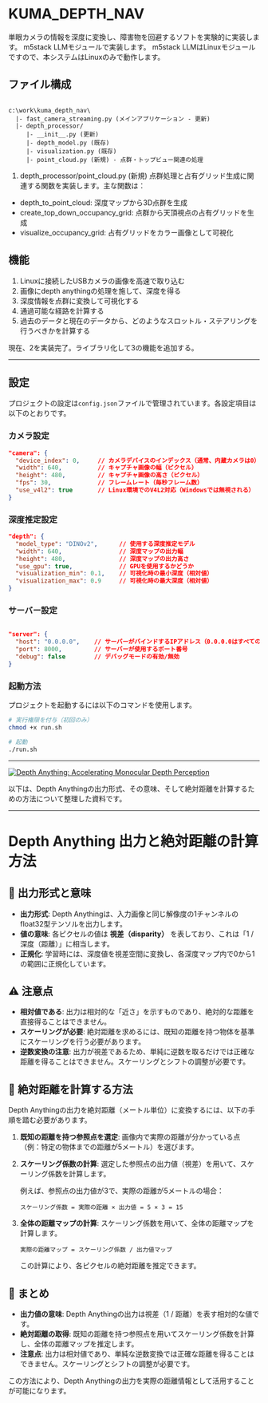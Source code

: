 # KUMA_DEPTH_NAV

単眼カメラの情報を深度に変換し、障害物を回避するソフトを実験的に実装します。
m5stack LLMモジュールで実装します。
m5stack LLMはLinuxモジュールですので、本システムはLinuxのみで動作します。

## ファイル構成

```

c:\work\kuma_depth_nav\
  |- fast_camera_streaming.py (メインアプリケーション - 更新)
  |- depth_processor/
     |- __init__.py (更新)
     |- depth_model.py (既存)
     |- visualization.py (既存)
     |- point_cloud.py (新規) - 点群・トップビュー関連の処理

```

1. depth_processor/point_cloud.py (新規)
点群処理と占有グリッド生成に関連する関数を実装します。主な関数は：

+ depth_to_point_cloud: 深度マップから3D点群を生成
+ create_top_down_occupancy_grid: 点群から天頂視点の占有グリッドを生成
+ visualize_occupancy_grid: 占有グリッドをカラー画像として可視化

## 機能

1. Linuxに接続したUSBカメラの画像を高速で取り込む
2. 画像にdepth anythingの処理を施して、深度を得る
3. 深度情報を点群に変換して可視化する
4. 通過可能な経路を計算する
5. 過去のデータと現在のデータから、どのようなスロットル・ステアリングを行うべきかを計算する

現在、2を実装完了。ライブラリ化して3の機能を追加する。


----

## 設定

プロジェクトの設定は`config.json`ファイルで管理されています。各設定項目は以下のとおりです。

### カメラ設定

```json
"camera": {
  "device_index": 0,     // カメラデバイスのインデックス（通常、内蔵カメラは0）
  "width": 640,          // キャプチャ画像の幅（ピクセル）
  "height": 480,         // キャプチャ画像の高さ（ピクセル）
  "fps": 30,             // フレームレート（毎秒フレーム数）
  "use_v4l2": true       // Linux環境でのV4L2対応（Windowsでは無視される）
}
```

### 深度推定設定

```json
"depth": {
  "model_type": "DINOv2",      // 使用する深度推定モデル
  "width": 640,                // 深度マップの出力幅
  "height": 480,               // 深度マップの出力高さ
  "use_gpu": true,             // GPUを使用するかどうか
  "visualization_min": 0.1,    // 可視化時の最小深度（相対値）
  "visualization_max": 0.9     // 可視化時の最大深度（相対値）
}
```

### サーバー設定

```json

"server": {
  "host": "0.0.0.0",    // サーバーがバインドするIPアドレス（0.0.0.0はすべてのネットワークインターフェースを意味する）
  "port": 8000,         // サーバーが使用するポート番号
  "debug": false        // デバッグモードの有効/無効
}
```

### 起動方法
プロジェクトを起動するには以下のコマンドを使用します。

```bash
# 実行権限を付与（初回のみ）
chmod +x run.sh

# 起動
./run.sh
```

----

[![Depth Anything: Accelerating Monocular Depth Perception](https://tse1.mm.bing.net/th?id=OIP.SbIO7cLsmvgcyXZhDMs9mQHaCo\&cb=iwc1\&pid=Api)](https://learnopencv.com/depth-anything/)

以下は、Depth Anythingの出力形式、その意味、そして絶対距離を計算するための方法について整理した資料です。

---

# Depth Anything 出力と絶対距離の計算方法

## 📌 出力形式と意味

* **出力形式**: Depth Anythingは、入力画像と同じ解像度の1チャンネルのfloat32型テンソルを出力します。
* **値の意味**: 各ピクセルの値は **視差（disparity）** を表しており、これは「1 / 深度（距離）」に相当します。&#x20;
* **正規化**: 学習時には、深度値を視差空間に変換し、各深度マップ内で0から1の範囲に正規化しています。&#x20;

## ⚠️ 注意点

* **相対値である**: 出力は相対的な「近さ」を示すものであり、絶対的な距離を直接得ることはできません。
* **スケーリングが必要**: 絶対距離を求めるには、既知の距離を持つ物体を基準にスケーリングを行う必要があります。
* **逆数変換の注意**: 出力が視差であるため、単純に逆数を取るだけでは正確な距離を得ることはできません。スケーリングとシフトの調整が必要です。

## 🧮 絶対距離を計算する方法

Depth Anythingの出力を絶対距離（メートル単位）に変換するには、以下の手順を踏む必要があります。

1. **既知の距離を持つ参照点を選定**: 画像内で実際の距離が分かっている点（例：特定の物体までの距離が5メートル）を選びます。

2. **スケーリング係数の計算**: 選定した参照点の出力値（視差）を用いて、スケーリング係数を計算します。

   例えば、参照点の出力値が3で、実際の距離が5メートルの場合：

   ```
   スケーリング係数 = 実際の距離 × 出力値 = 5 × 3 = 15
   ```

3. **全体の距離マップの計算**: スケーリング係数を用いて、全体の距離マップを計算します。

   ```
   実際の距離マップ = スケーリング係数 / 出力値マップ
   ```

   この計算により、各ピクセルの絶対距離を推定できます。

## 📝 まとめ

* **出力値の意味**: Depth Anythingの出力は視差（1 / 距離）を表す相対的な値です。
* **絶対距離の取得**: 既知の距離を持つ参照点を用いてスケーリング係数を計算し、全体の距離マップを推定します。
* **注意点**: 出力は相対値であり、単純な逆数変換では正確な距離を得ることはできません。スケーリングとシフトの調整が必要です。

この方法により、Depth Anythingの出力を実際の距離情報として活用することが可能になります。
